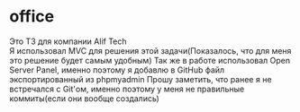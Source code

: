 # office
Это ТЗ для компании Alif Tech<br>
Я использовал MVC для решения этой задачи(Показалось, что для меня это решение будет самым удобным)
Так же в работе использовал Open Server Panel, именно поэтому я добавлю в GitHub файл экспортированный из phpmyadmin
Прошу заметить, что ранее я не встречался с Git'ом, именно поэтому у меня не правильные коммиты(если они вообще создались)
